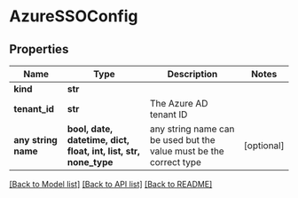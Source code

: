 # AzureSSOConfig


## Properties
Name | Type | Description | Notes
------------ | ------------- | ------------- | -------------
**kind** | **str** |  | 
**tenant_id** | **str** | The Azure AD tenant ID | 
**any string name** | **bool, date, datetime, dict, float, int, list, str, none_type** | any string name can be used but the value must be the correct type | [optional]

[[Back to Model list]](../README.md#documentation-for-models) [[Back to API list]](../README.md#documentation-for-api-endpoints) [[Back to README]](../README.md)



